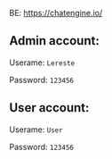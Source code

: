 BE: https://chatengine.io/

## Admin account:

  Userame:
    `Lereste`
  
  Password:
    `123456`
  
## User account:

  Userame:
    `User`
  
  Password:
    `123456`
